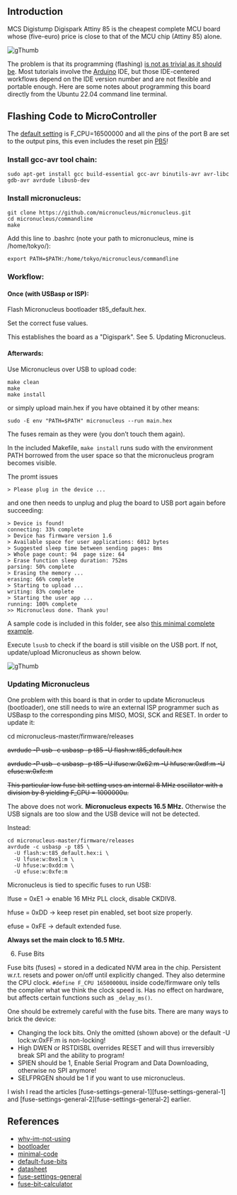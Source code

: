 ## Introduction

MCS Digistump Digispark Attiny 85 is the cheapest complete MCU board whose (five-euro) price is close to that of the MCU chip (Attiny 85) alone.

![gThumb](attiny85-dostojevskij.jpg "Digispark ATtiny85")

The problem is that its programming (flashing) [is not as trivial as it should be][why-im-not-using]. Most tutorials involve the [Arduino][bootloader] IDE, 
but those IDE-centered workflows depend on the IDE version number and are not flexible and portable enough. Here are some notes about programming this board directly from the Ubuntu 22.04 command line terminal.

## Flashing Code to MicroController

The [default setting][default-fuse-bits] is F_CPU=16500000 and all the pins of the port B are set to the output pins, this even includes the reset pin [PB5][datasheet]!

### Install gcc-avr tool chain:

```console
sudo apt-get install gcc build-essential gcc-avr binutils-avr avr-libc gdb-avr avrdude libusb-dev
```

### Install micronucleus:

```console
git clone https://github.com/micronucleus/micronucleus.git
cd micronucleus/commandline
make
```

Add this line to .bashrc (note your path to micronucleus, mine is /home/tokyo/):

```console
export PATH=$PATH:/home/tokyo/micronucleus/commandline
```

### Workflow:

#### Once (with USBasp or ISP):

Flash Micronucleus bootloader t85_default.hex.

Set the correct fuse values.

This establishes the board as a "Digispark". See 5. Updating Micronucleus.

#### Afterwards:

Use Micronucleus over USB to upload code:

```console
make clean
make
make install
```

or simply upload main.hex if you have obtained it by other means:

```console
sudo -E env "PATH=$PATH" micronucleus --run main.hex
```

The fuses remain as they were (you don’t touch them again).

In the included Makefile, ```make install``` runs sudo with the environment PATH borrowed from the user space 
so that the micronucleus program becomes visible.

The promt issues

```console
> Please plug in the device ...
```

and one then needs to unplug and plug the board to USB port again before succeeding:

```console 
> Device is found!
connecting: 33% complete
> Device has firmware version 1.6
> Available space for user applications: 6012 bytes
> Suggested sleep time between sending pages: 8ms
> Whole page count: 94  page size: 64
> Erase function sleep duration: 752ms
parsing: 50% complete
> Erasing the memory ...
erasing: 66% complete
> Starting to upload ...
writing: 83% complete
> Starting the user app ...
running: 100% complete
>> Micronucleus done. Thank you!
```

A sample code is included in this folder, see also [this minimal complete example][minimal-code].

Execute ```lsusb``` to check if the board is still visible on the USB port. If not, update/upload Micronucleus as shown below. 

![gThumb](attiny85-blinking.jpg "Digispark ATtiny85")

### Updating Micronucleus

One problem with this board is that in order to update Micronucleus (bootloader), one still needs to wire an external ISP programmer such as USBasp to the corresponding pins MISO, MOSI, SCK and RESET. In order to update it:

cd micronucleus-master/firmware/releases

~~avrdude -P usb -c usbasp -p t85 -U flash:w:t85_default.hex~~

~~avrdude -P usb -c usbasp -p t85 -U lfuse:w:0x62:m -U hfuse:w:0xdf:m -U efuse:w:0xfe:m~~

~~This particular low fuse bit setting uses an internal 8 MHz oscillator with a division by 8 yielding F_CPU = 1000000u.~~

The above does not work. **Micronucleus expects 16.5 MHz.** Otherwise the USB signals are too slow and the USB device will not be detected. 

Instead:

```console
cd micronucleus-master/firmware/releases
avrdude -c usbasp -p t85 \
  -U flash:w:t85_default.hex:i \
  -U lfuse:w:0xe1:m \
  -U hfuse:w:0xdd:m \
  -U efuse:w:0xfe:m
```

Micronucleus is tied to specific fuses to run USB:

lfuse = 0xE1 → enable 16 MHz PLL clock, disable CKDIV8.

hfuse = 0xDD → keep reset pin enabled, set boot size properly.

efuse = 0xFE → default extended fuse.

**Always set the main clock to 16.5 MHz.**

6. Fuse Bits 

Fuse bits (fuses) = stored in a dedicated NVM area in the chip. Persistent w.r.t. resets and power on/off until explicitly changed. They also determine the CPU clock. `#define F_CPU 16500000UL` inside code/firmware only tells the compiler what we think the clock speed is. Has no effect on hardware, but affects certain functions such as `_delay_ms()`.

One should be extremely careful with the fuse bits. There are many ways to brick the device:
- Changing the lock bits. Only the omitted (shown above) or the default -U lock:w:0xFF:m is non-locking!
- High DWEN or RSTDISBL overrides RESET and will thus irreversibly break SPI and the ability to program!
- SPIEN should be 1, Enable Serial Program and Data Downloading, otherwise no SPI anymore!
- SELFPRGEN should be 1 if you want to use micronucleus.

I wish I read the articles [fuse-settings-general-1][fuse-settings-general-1] and [fuse-settings-general-2][fuse-settings-general-2] earlier.

## References

- [why-im-not-using]
- [bootloader]
- [minimal-code]
- [default-fuse-bits]
- [datasheet]
- [fuse-settings-general]
- [fuse-bit-calculator]

[why-im-not-using]: https://blog.mousetech.com/why-im-not-using-digisparks-attiny85-in-almost-everything/

[bootloader]: https://www.youtube.com/watch?v=RlscDz5JCcI

[minimal-code]: https://github.com/nabilbendafi/Digispark

[default-fuse-bits]: https://github.com/micronucleus/micronucleus/blob/master/firmware/configuration/t85_default/Makefile.inc

[datasheet]: https://ww1.microchip.com/downloads/en/DeviceDoc/Atmel-2586-AVR-8-bit-Microcontroller-ATtiny25-ATtiny45-ATtiny85_Datasheet.pdf

[fuse-settings-general]: http://www.martyncurrey.com/arduino-atmega-328p-fuse-settings/

[fuse-bit-calculator]: http://eleccelerator.com/fusecalc/fusecalc.php?chip=attiny85

